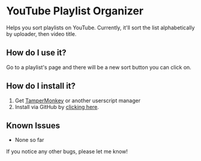 # YouTube Playlist Organizer

Helps you sort playlists on YouTube. Currently, it'll sort the list alphabetically by uploader, then video title.

## How do I use it?

Go to a playlist's page and there will be a new sort button you can click on.

## How do I install it?

1. Get [TamperMonkey](https://tampermonkey.net/) or another userscript manager
2. Install via GitHub by [clicking here](https://raw.githubusercontent.com/skoshy/YouTubePlaylistOrganizer/master/userscript.user.js).

## Known Issues

- None so far

If you notice any other bugs, please let me know!